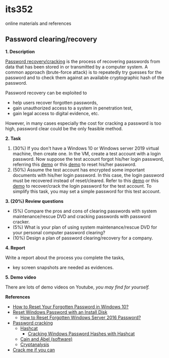 # its352
online materials and references

## Password clearing/recovery
**1. Description**

[Password recovery/cracking](https://en.wikipedia.org/wiki/Password_cracking) is the process of recovering passwords from data that has been stored in or transmitted by a computer system. A common approach (brute-force attack) is to repeatedly try guesses for the password and to check them against an available cryptographic hash of the password.

Password recovery can be exploited to 
* help users recover forgotten passwords, 
* gain unauthorized access to a system in penetration test,
* gain legal access to digital evidence, etc.

However, in many cases especially the cost for cracking a password is too high, password clear could be the only feasible method.

**2. Task**
1. (30%) If you don't have a Windows 10 or Windows server 2019 virtual machine, then create one. In the VM, create a test account with a login password. Now suppose the test account forgot his/her login password, referring this [demo](https://www.howtogeek.com/222262/how-to-reset-your-forgotten-password-in-windows-10/) or this [demo](https://www.howtogeek.com/howto/14369/change-or-reset-windows-password-from-a-ubuntu-live-cd/) to reset his/her password.
2. (50%) Assume the test account has encrypted some important documents with his/her login password. In this case, the login password must be recovered instead of reset/cleared. Refer to this [demo](https://samsclass.info/123/proj14/123p12winhash.htm) or this [demo](https://www.howtogeek.com/howto/29694/how-to-crack-your-forgotten-windows-password/) to recover/crack the login password for the test account. To simplify this task, you may set a simple password for this test account.

**3. (20%) Review questions**
* (5%) Compare the pros and cons of  clearing passwords with system maintenance/rescue DVD and cracking passwords with password cracker.
* (5%) What is your plan of using system maintenance/rescue DVD for your personal computer password clearing?
* (10%) Design a plan of password clearing/recovery for a company.

**4. Report**

Write a report about the process you complete the tasks, 
* key screen snapshots are needed as evidences.

**5. Demo video**

There are lots of demo videos on Youtube, *you may find for yourself.*


**References**
* [How to Reset Your Forgotten Password in Windows 10?](https://www.howtogeek.com/222262/how-to-reset-your-forgotten-password-in-windows-10/)
* [Reset Windows Password with an Install Disk](https://samsclass.info/123/proj14/123p10winpass.htm)
  * [How to Reset Forgotten Windows Server 2016 Password?](https://www.tactig.com/reset-forgotten-windows-server-password/)
* [Password cracking](https://en.wikipedia.org/wiki/Password_cracking)
  * [Hashcat](https://en.wikipedia.org/wiki/Hashcat)
    * [Cracking Windows Password Hashes with Hashcat](https://samsclass.info/123/proj14/123p12winhash.htm)
  * [Cain and Abel (software)](https://en.wikipedia.org/wiki/Cain_and_Abel_(software))
  * [Cryptanalysis](https://en.wikipedia.org/wiki/Cryptanalysis)
* [Crack me if you can](http://contest-2010.korelogic.com/)
